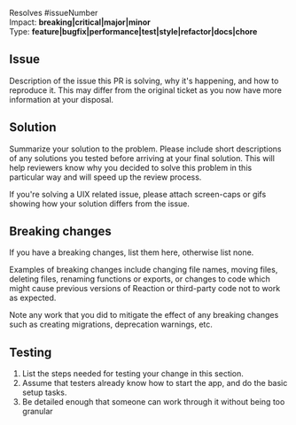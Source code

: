 Resolves #issueNumber  
Impact: **breaking|critical|major|minor**  
Type: **feature|bugfix|performance|test|style|refactor|docs|chore**

## Issue
Description of the issue this PR is solving, why it's happening, and how to reproduce it. This may differ from the original ticket as you now have more information at your disposal.

## Solution
Summarize your solution to the problem. Please include short descriptions of any solutions you tested before arriving at your final solution. This will help reviewers know why you decided to solve this problem in this particular way and will speed up the review process.

If you're solving a UIX related issue, please attach screen-caps or gifs showing how your solution differs from the issue.

## Breaking changes
If you have a breaking changes, list them here, otherwise list none.

Examples of breaking changes include changing file names, moving files, deleting files, renaming functions or exports, or changes to code which might cause previous versions of Reaction or third-party code not to work as expected.

Note any work that you did to mitigate the effect of any breaking changes such as creating migrations, deprecation warnings, etc.


## Testing
1. List the steps needed for testing your change in this section.
2. Assume that testers already know how to start the app, and do the basic setup tasks.
3. Be detailed enough that someone can work through it without being too granular

